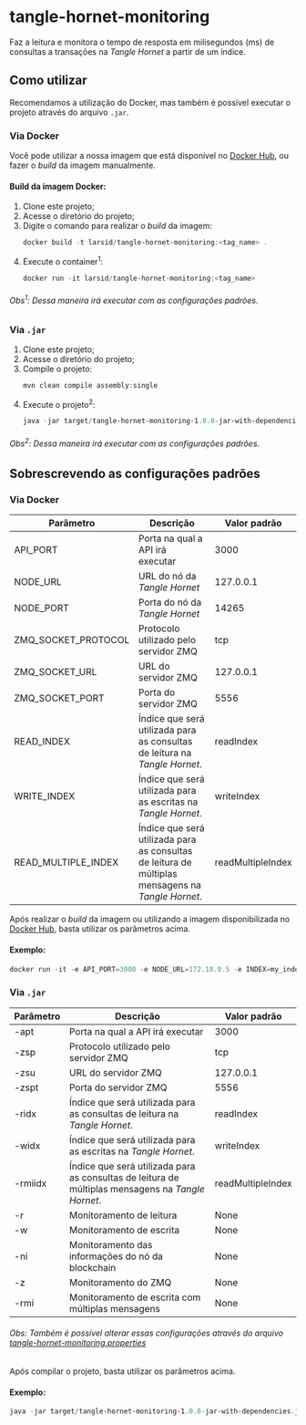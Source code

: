 # tangle-hornet-monitoring
Faz a leitura e monitora o tempo de resposta em milisegundos (ms) de consultas a transações na *Tangle Hornet* a partir de um índice.

## Como utilizar
Recomendamos a utilização do Docker, mas também é possível executar o projeto através do arquivo `.jar`.

### Via Docker

Você pode utilizar a nossa imagem que está disponível no [Docker Hub](https://hub.docker.com/r/larsid/tangle-hornet-monitoring), ou fazer o *build* da imagem manualmente.

#### Build da imagem Docker:

1. Clone este projeto;
2. Acesse o diretório do projeto;
3. Digite o comando para realizar o *build* da imagem:
   ```powershell
   docker build -t larsid/tangle-hornet-monitoring:<tag_name> .
   ```
4. Execute o container<sup>1</sup>:
   ```powershell
   docker run -it larsid/tangle-hornet-monitoring:<tag_name>
   ```
   
###### Obs<sup>1</sup>: Dessa maneira irá executar com as configurações padrões. ############
   
### Via `.jar`

1. Clone este projeto;
2. Acesse o diretório do projeto;
3. Compile o projeto:
   ```powershell
   mvn clean compile assembly:single
   ```
4. Execute o projeto<sup>2</sup>:
   ```powershell
   java -jar target/tangle-hornet-monitoring-1.0.0-jar-with-dependencies.jar
   ```
   
###### Obs<sup>2</sup>: Dessa maneira irá executar com as configurações padrões. ############

## Sobrescrevendo as configurações padrões

### Via Docker

| Parâmetro | Descrição | Valor padrão |
| --------- | --------- | ------------ |
| API_PORT | Porta na qual a API irá executar | 3000
| NODE_URL | URL do nó da *Tangle Hornet* |	127.0.0.1
| NODE_PORT | Porta do nó da *Tangle Hornet* |	14265
| ZMQ_SOCKET_PROTOCOL | Protocolo utilizado pelo servidor ZMQ | tcp |
| ZMQ_SOCKET_URL | URL do servidor ZMQ | 127.0.0.1 |
| ZMQ_SOCKET_PORT | Porta do servidor ZMQ | 5556 |
| READ_INDEX | Índice que será utilizada para as consultas de leitura na *Tangle Hornet*. | readIndex |
| WRITE_INDEX | Índice que será utilizada para as escritas na *Tangle Hornet*. | writeIndex |
| READ_MULTIPLE_INDEX | Índice que será utilizada para as consultas de leitura de múltiplas mensagens na *Tangle Hornet*. | readMultipleIndex |

Após realizar o *build* da imagem ou utilizando a imagem disponibilizada no [Docker Hub](https://hub.docker.com/r/larsid/tangle-hornet-monitoring), basta utilizar os parâmetros acima.

#### Exemplo:

```powershell
docker run -it -e API_PORT=3000 -e NODE_URL=172.18.0.5 -e INDEX=my_index larsid/tangle-hornet-monitoring:<tag_name>

```

### Via `.jar`

| Parâmetro | Descrição | Valor padrão |
| --------- | --------- | ------------ |
| -apt | Porta na qual a API irá executar | 3000
| -zsp | Protocolo utilizado pelo servidor ZMQ | tcp |
| -zsu | URL do servidor ZMQ | 127.0.0.1 |
| -zspt | Porta do servidor ZMQ | 5556 |
| -ridx | Índice que será utilizada para as consultas de leitura na *Tangle Hornet*. | readIndex |
| -widx | Índice que será utilizada para as escritas na *Tangle Hornet*. | writeIndex |
| -rmiidx | Índice que será utilizada para as consultas de leitura de múltiplas mensagens na *Tangle Hornet*. | readMultipleIndex |
| -r | Monitoramento de leitura | None |
| -w | Monitoramento de escrita | None |
| -ni | Monitoramento das informações do nó da blockchain | None |
| -z | Monitoramento do ZMQ | None |
| -rmi | Monitoramento de escrita com múltiplas mensagens | None |


###### Obs: Também é possível alterar essas configurações através do arquivo [tangle-hornet-monitoring.properties](./src/main/resources/br/uefs/larsid/iot/soft/tangle-hornet-monitoring.properties) ######

Após compilar o projeto, basta utilizar os parâmetros acima.

#### Exemplo:

```powershell
java -jar target/tangle-hornet-monitoring-1.0.0-jar-with-dependencies.jar -apt 3000 -ridx my_index
```
